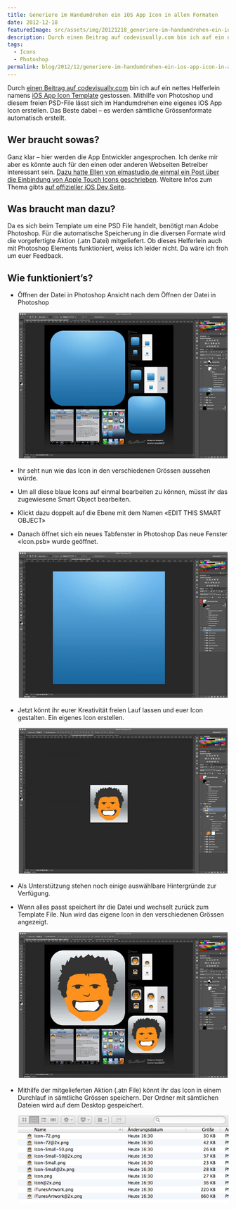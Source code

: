 ```yaml
---
title: Generiere im Handumdrehen ein iOS App Icon in allen Formaten
date: 2012-12-18
featuredImage: src/assets/img/20121218_generiere-im-handumdrehen-ein-ios-app-icon-in-allen-formaten_0.jpg
description: Durch einen Beitrag auf codevisually.com bin ich auf ein nettes Helferlein namens iOS App Icon Template gestossen. Mithilfe von Photoshop und diesem freien PSD-File lässt sich im Handumdrehen eine eigenes iOS App Icon erstellen.
tags:
  - Icons
  - Photoshop
permalink: blog/2012/12/generiere-im-handumdrehen-ein-ios-app-icon-in-allen-formaten/
---
```

Durch [einen Beitrag auf codevisually.com](http://codevisually.com/app-icon-template/) bin ich auf ein nettes Helferlein namens [iOS App Icon Template](http://appicontemplate.com/) gestossen. Mithilfe von Photoshop und diesem freien PSD-File lässt sich im Handumdrehen eine eigenes iOS App Icon erstellen. Das Beste dabei – es werden sämtliche Grössenformate automatisch erstellt.

## Wer braucht sowas?

Ganz klar – hier werden die App Entwickler angesprochen. Ich denke mir aber es könnte auch für den einen oder anderen Webseiten Betreiber interessant sein. [Dazu hatte Ellen von elmastudio.de einmal ein Post über die Einbindung von Apple Touch Icons geschrieben](http://www.elmastudio.de/webdesign/ein-apple-touch-icon-fur-die-eigene-webseite-erstellen/). Weitere Infos zum Thema gibts [auf offizieller iOS Dev Seite](http://developer.apple.com/library/ios/#documentation/AppleApplications/Reference/SafariWebContent/ConfiguringWebApplications/ConfiguringWebApplications.html).

## Was braucht man dazu?

Da es sich beim Template um eine PSD File handelt, benötigt man Adobe Photoshop. Für die automatische Speicherung in die diversen Formate wird die vorgefertigte Aktion (.atn Datei) mitgeliefert. Ob dieses Helferlein auch mit Photoshop Elements funktioniert, weiss ich leider nicht. Da wäre ich froh um euer Feedback.

## Wie funktioniert’s?

- Öffnen der Datei in Photoshop Ansicht nach dem Öffnen der Datei in Photoshop

	![App Icon Template - Schritt-1](src/assets/img/20121218_generiere-im-handumdrehen-ein-ios-app-icon-in-allen-formaten_1.jpg)

- Ihr seht nun wie das Icon in den verschiedenen Grössen aussehen würde.
- Um all diese blaue Icons auf einmal bearbeiten zu können, müsst ihr das zugewiesene Smart Object bearbeiten.
- Klickt dazu doppelt auf die Ebene mit dem Namen «EDIT THIS SMART OBJECT»
- Danach öffnet sich ein neues Tabfenster in Photoshop Das neue Fenster «Icon.psb» wurde geöffnet.

	![App Icon Template - Schritt 2](src/assets/img/20121218_generiere-im-handumdrehen-ein-ios-app-icon-in-allen-formaten_2.jpg)

- Jetzt könnt ihr eurer Kreativität freien Lauf lassen und euer Icon gestalten. Ein eigenes Icon erstellen.

	![App Icon Template - Schritt 3](src/assets/img/20121218_generiere-im-handumdrehen-ein-ios-app-icon-in-allen-formaten_3.jpg)

- Als Unterstützung stehen noch einige auswählbare Hintergründe zur Verfügung.
- Wenn alles passt speichert ihr die Datei und wechselt zurück zum Template File. Nun wird das eigene Icon in den verschiedenen Grössen angezeigt.

	![App Icon Template - Schritt 4](src/assets/img/20121218_generiere-im-handumdrehen-ein-ios-app-icon-in-allen-formaten_4.jpg)

- Mithilfe der mitgelieferten Aktion (.atn File) könnt ihr das Icon in einem Durchlauf in sämtliche Grössen speichern. Der Ordner mit sämtlichen Dateien wird auf dem Desktop gespeichert.

	![App Icon Template - Schritt 5](src/assets/img/20121218_generiere-im-handumdrehen-ein-ios-app-icon-in-allen-formaten_5.jpg)

